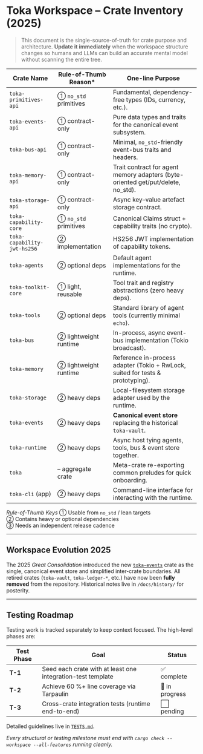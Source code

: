 # Toka Workspace – Crate Inventory (2025)

> This document is the single-source-of-truth for crate purpose and architecture. **Update it immediately** when the workspace structure changes so humans and LLMs can build an accurate mental model without scanning the entire tree.

| Crate Name                 | Rule-of-Thumb Reason* | One-line Purpose |
|----------------------------|-----------------------|------------------|
| `toka-primitives-api`      | ① `no_std` primitives | Fundamental, dependency-free types (IDs, currency, etc.). |
| `toka-events-api`          | ① contract-only       | Pure data types and traits for the canonical event subsystem. |
| `toka-bus-api`             | ① contract-only       | Minimal, `no_std`-friendly event-bus traits and headers. |
| `toka-memory-api`          | ① contract-only       | Trait contract for agent memory adapters (byte-oriented get/put/delete, no_std). |
| `toka-storage-api`         | ① contract-only       | Async key–value artefact storage contract. |
| `toka-capability-core`     | ① `no_std` primitives | Canonical Claims struct + capability traits (no crypto). |
| `toka-capability-jwt-hs256`| ② implementation      | HS256 JWT implementation of capability tokens. |
| `toka-agents`              | ② optional deps       | Default agent implementations for the runtime. |
| `toka-toolkit-core`        | ① light, reusable     | Tool trait and registry abstractions (zero heavy deps). |
| `toka-tools`               | ② optional deps       | Standard library of agent tools (currently minimal `echo`). |
| `toka-bus`                 | ② lightweight runtime | In-process, async event-bus implementation (Tokio broadcast). |
| `toka-memory`              | ② lightweight runtime | Reference in-process adapter (Tokio + RwLock, suited for tests & prototyping). |
| `toka-storage`             | ② heavy deps          | Local-filesystem storage adapter used by the runtime. |
| `toka-events`              | ② heavy deps          | **Canonical event store** replacing the historical `toka-vault`. |
| `toka-runtime`             | ② heavy deps          | Async host tying agents, tools, bus & event store together. |
| `toka`                     | – aggregate crate     | Meta-crate re-exporting common preludes for quick onboarding. |
| `toka-cli` (app)           | ② heavy deps          | Command-line interface for interacting with the runtime. |

*Rule-of-Thumb Keys*
① Usable from `no_std` / lean targets  
② Contains heavy or optional dependencies  
③ Needs an independent release cadence

---

## Workspace Evolution 2025

The 2025 *Great Consolidation* introduced the new [`toka-events`](crates/toka-events) crate as the single, canonical event store and simplified inter-crate boundaries. All retired crates (`toka-vault`, `toka-ledger-*`, etc.) have now been **fully removed** from the repository. Historical notes live in `/docs/history/` for posterity.

---

## Testing Roadmap

Testing work is tracked separately to keep context focused. The high-level phases are:

| Test Phase | Goal | Status |
|-----------|------|--------|
| **T-1** | Seed each crate with at least one integration-test template | ✅ complete |
| **T-2** | Achieve 60 %+ line coverage via Tarpaulin | 🔄 in progress |
| **T-3** | Cross-crate integration tests (runtime end-to-end) | ⬜ pending |

Detailed guidelines live in [`TESTS.md`](TESTS.md).

*Every structural or testing milestone must end with `cargo check --workspace --all-features` running cleanly.*